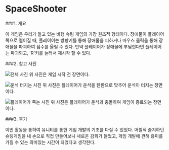 # SpaceShooter
###1. 개요

  이 게임은 우리가 알고 있는 비행 슈팅 게임의 가장 원초적 형태이다. 장애물이 플레이어 쪽으로 떨어질 때, 플레이어는 방향키를 통해 장애물을 피하거나  마우스 클릭을 통해 장애물을 파괴하여 점수를 올릴 수 있다. 만약 플레이어가 장애물에 부딫힌다면 플레이어는 파괴되고, 'R'키를 눌러서 재시작 할 수 있다.

###2. 참고 사진

  ![전체 사진](C:\Users\RETURN\Desktop\111\111.png)  위 사진은 게임 시작 전 장면이다.
  
  ![운석 터지는 사진](C:\Users\RETURN\Desktop\222\222.png)  위 사진은 플레이어가 운석을 탄환으로 맞추어 운석이 터지는 장면이다.
  
  ![플레이어가 죽는 사진](C:\Users\RETURN\Desktop\333\333.png)  위 사진은 플레이어가 운석과 충돌하여 게임이 종료되는 장면이다.

###3. 후기

  이번 활동을 통하여 유니티를 통한 게임 개발의 기초를 다질 수 있었다. 어릴적 즐겨하던 슈팅게임을 내 손으로 직접 만들어보니 새로운 감회가 들었고,  게임 개발에 관해 흥미를 가질 수 있는 의미있는 시간이 되었다고 생각한다.
 
